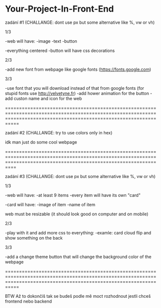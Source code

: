 # Your-Project-In-Front-End

zadání #1 (CHALLANGE: dont use px but some alternative like %, vw or vh)

1/3

-web will have:
  -image
  -text
  -button
  
-everything centered
-button will have css decorations

2/3

-add new font from webpage like google fonts (https://fonts.google.com)

3/3

-use font that you will download instead of that from google fonts (for stupid fonts use http://velvetyne.fr)
-add hower animation for the button
-add custon name and icon for the web

=======================================================================================================================================================================

zadání #2 (CHALLANGE: try to use colors only in hex)

idk man just do some cool webpage 

 
 ======================================================================================================================================================================
 
 zadání #3 (CHALLANGE: dont use px but some alternative like %, vw or vh)

1/3

-web will have:
  -at least 9 items
  -every item will have its own "card"

-card will have:
  -image of item
  -name of item
  
 web must be resizable (it should look good on computer and on mobile)
 
 2/3
 
 -play with it and add more css to everything:
  -examle: card cloud flip and show something on the back
 
 3/3
 
 -add a change theme button that will change the background color of the webpage

=======================================================================================================================================================================

BTW Až to dokončíš tak se budeš podle mě moct rozhodnout jestli chceš frontend nebo backend
